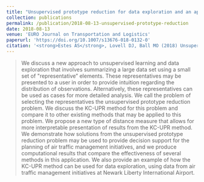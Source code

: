 ```yaml
---
title: "Unsupervised prototype reduction for data exploration and an application to air traffic management initiatives"
collection: publications
permalink: /publication/2018-08-13-unsupervised-prototype-reduction
date: 2018-08-13
venue: 'EURO Journal on Transportation and Logistics'
paperurl: 'https://doi.org/10.1007/s13676-018-0132-0'
citation: '<strong>Estes AS</strong>, Lovell DJ, Ball MO (2018) Unsupervised prototype reduction for data exploration and an application to air traffic management initiatives. <i>EURO Journal on Transportation and Logistics.</i> 2603(1):1-44.'
---
```


> We discuss a new approach to unsupervised learning and data exploration that involves summarizing a large data set using a small set of "representative” elements. These representatives may be presented to a user in order to provide intuition regarding the distribution of observations. Alternatively, these representatives can be used as cases for more detailed analysis. We call the problem of selecting the representatives the unsupervised prototype reduction problem. We discuss the KC-UPR method for this problem and compare it to other existing methods that may be applied to this problem. We propose a new type of distance measure that allows for more interpretable presentation of results from the KC-UPR method. We demonstrate how solutions from the unsupervised prototype reduction problem may be used to provide decision support for the planning of air traffic management initiatives, and we produce computational results that compare the effectiveness of several methods in this application. We also provide an example of how the KC-UPR method can be used for data exploration, using data from air traffic management initiatives at Newark Liberty International Airport.
